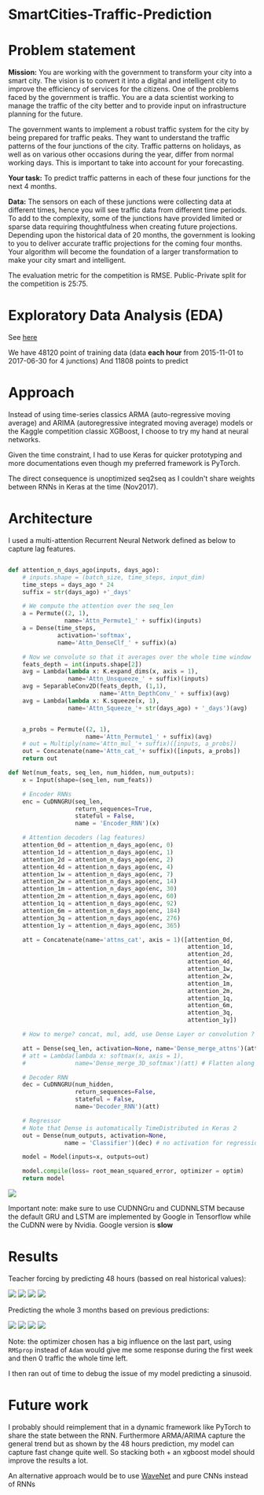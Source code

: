 # SmartCities-Traffic-Prediction

# Problem statement

**Mission:** You are working with the government to transform your city into a smart city.
The vision is to convert it into a digital and intelligent city to improve the efficiency of services for the citizens.
One of the problems faced by the government is traffic.
You are a data scientist working to manage the traffic of the city better and to provide input on infrastructure planning for the future.

The government wants to implement a robust traffic system for the city by being prepared for traffic peaks.
They want to understand the traffic patterns of the four junctions of the city.
Traffic patterns on holidays, as well as on various other occasions during the year, differ from normal working days.
This is important to take into account for your forecasting.

**Your task:** To predict traffic patterns in each of these four junctions for the next 4 months.

**Data:** The sensors on each of these junctions were collecting data at different times,
hence you will see traffic data from different time periods.
To add to the complexity, some of the junctions have provided limited or sparse data requiring thoughtfulness
when creating future projections. Depending upon the historical data of 20 months,
the government is looking to you to deliver accurate traffic projections for the coming four months.
Your algorithm will become the foundation of a larger transformation to make your city smart and intelligent.

The evaluation metric for the competition is RMSE. Public-Private split for the competition is 25:75.

# Exploratory Data Analysis (EDA)

See [here](EDA.ipynb)

We have 48120 point of training data (data **each hour** from 2015-11-01 to 2017-06-30 for 4 junctions)
And 11808 points to predict

# Approach

Instead of using time-series classics ARMA (auto-regressive moving average) and ARIMA (autoregressive integrated moving average) models
or the Kaggle competition classic XGBoost, I choose to try my hand at neural networks.

Given the time constraint, I had to use Keras for quicker prototyping and more documentations
even though my preferred framework is PyTorch.

The direct consequence is unoptimized seq2seq as I couldn't share weights between RNNs in Keras at the time (Nov2017).

# Architecture

I used a multi-attention Recurrent Neural Network defined as below to capture lag features.
```Python

def attention_n_days_ago(inputs, days_ago):
    # inputs.shape = (batch_size, time_steps, input_dim)
    time_steps = days_ago * 24
    suffix = str(days_ago) +'_days'

    # We compute the attention over the seq_len
    a = Permute((2, 1),
                name='Attn_Permute1_' + suffix)(inputs)
    a = Dense(time_steps,
              activation='softmax',
              name='Attn_DenseClf_' + suffix)(a)

    # Now we convolute so that it averages over the whole time window
    feats_depth = int(inputs.shape[2])
    avg = Lambda(lambda x: K.expand_dims(x, axis = 1),
                 name='Attn_Unsqueeze_' + suffix)(inputs)
    avg = SeparableConv2D(feats_depth, (1,1),
                          name='Attn_DepthConv_' + suffix)(avg)
    avg = Lambda(lambda x: K.squeeze(x, 1),
                 name='Attn_Squeeze_'+ str(days_ago) + '_days')(avg)


    a_probs = Permute((2, 1),
                      name='Attn_Permute1_' + suffix)(avg)
    # out = Multiply(name='Attn_mul_'+ suffix)([inputs, a_probs])
    out = Concatenate(name='Attn_cat_'+ suffix)([inputs, a_probs])
    return out

def Net(num_feats, seq_len, num_hidden, num_outputs):
    x = Input(shape=(seq_len, num_feats))

    # Encoder RNNs
    enc = CuDNNGRU(seq_len,
                   return_sequences=True,
                   stateful = False,
                   name = 'Encoder_RNN')(x)

    # Attention decoders (lag features)
    attention_0d = attention_n_days_ago(enc, 0)
    attention_1d = attention_n_days_ago(enc, 1)
    attention_2d = attention_n_days_ago(enc, 2)
    attention_4d = attention_n_days_ago(enc, 4)
    attention_1w = attention_n_days_ago(enc, 7)
    attention_2w = attention_n_days_ago(enc, 14)
    attention_1m = attention_n_days_ago(enc, 30)
    attention_2m = attention_n_days_ago(enc, 60)
    attention_1q = attention_n_days_ago(enc, 92)
    attention_6m = attention_n_days_ago(enc, 184)
    attention_3q = attention_n_days_ago(enc, 276)
    attention_1y = attention_n_days_ago(enc, 365)

    att = Concatenate(name='attns_cat', axis = 1)([attention_0d,
                                                   attention_1d,
                                                   attention_2d,
                                                   attention_4d,
                                                   attention_1w,
                                                   attention_2w,
                                                   attention_1m,
                                                   attention_2m,
                                                   attention_1q,
                                                   attention_6m,
                                                   attention_3q,
                                                   attention_1y])

    # How to merge? concat, mul, add, use Dense Layer or convolution ?

    att = Dense(seq_len, activation=None, name='Dense_merge_attns')(att)
    # att = Lambda(lambda x: softmax(x, axis = 1),
    #              name='Dense_merge_3D_softmax')(att) # Flatten along the concat axis

    # Decoder RNN
    dec = CuDNNGRU(num_hidden,
                   return_sequences=False,
                   stateful = False,
                   name='Decoder_RNN')(att)

    # Regressor
    # Note that Dense is automatically TimeDistributed in Keras 2
    out = Dense(num_outputs, activation=None,
                name = 'Classifier')(dec) # no activation for regression

    model = Model(inputs=x, outputs=out)

    model.compile(loss= root_mean_squared_error, optimizer = optim)
    return model
```
![](images/neuralnet.png)

Important note: make sure to use CUDNNGru and CUDNNLSTM because the default GRU and LSTM are
implemented by Google in Tensorflow while the CuDNN were by Nvidia. Google version is **slow**

# Results

Teacher forcing by predicting 48 hours (bassed on real historical values):

![](images/teacher_forcing_48h_junction1.png)
![](images/teacher_forcing_48h_junction2.png)
![](images/teacher_forcing_48h_junction3.png)
![](images/teacher_forcing_48h_junction4.png)

Predicting the whole 3 months based on previous predictions:

![](images/3_months_predictions_junction1.png)
![](images/3_months_predictions_junction2.png)
![](images/3_months_predictions_junction3.png)
![](images/3_months_predictions_junction4.png)

Note: the optimizer chosen has a big influence on the last part,
using `RMSprop` instead of `Adam` would give me some response during the first week and then 0 traffic the whole time left.

I then ran out of time to debug the issue of my model predicting a sinusoid.

# Future work

I probably should reimplement that in a dynamic framework like PyTorch to share the state between the RNN.
Furthermore ARMA/ARIMA capture the general trend but as shown by the 48 hours prediction, my model can capture fast change quite well.
So stacking both + an xgboost model should improve the results a lot.

An alternative approach would be to use [WaveNet](https://deepmind.com/blog/wavenet-generative-model-raw-audio/) and pure CNNs instead of RNNs
